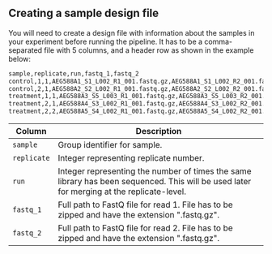 
## Creating a sample design file

You will need to create a design file with information about the samples in your experiment before running the pipeline. It has to be a comma-separated file with 5 columns, and a header row as shown in the example below:

```bash
sample,replicate,run,fastq_1,fastq_2
control,1,1,AEG588A1_S1_L002_R1_001.fastq.gz,AEG588A1_S1_L002_R2_001.fastq.gz
control,2,1,AEG588A2_S2_L002_R1_001.fastq.gz,AEG588A2_S2_L002_R2_001.fastq.gz
treatment,1,1,AEG588A3_S5_L003_R1_001.fastq.gz,AEG588A3_S5_L003_R2_001.fastq.gz
treatment,2,1,AEG588A4_S3_L002_R1_001.fastq.gz,AEG588A4_S3_L002_R2_001.fastq.gz
treatment,2,2,AEG588A5_S4_L002_R1_001.fastq.gz,AEG588A5_S4_L002_R2_001.fastq.gz
```

| Column      | Description                                                                                                                               |
|-------------|-------------------------------------------------------------------------------------------------------------------------------------------|
| `sample`    | Group identifier for sample.                                                                                                              |
| `replicate` | Integer representing replicate number.                                                                                                    |
| `run`       | Integer representing the number of times the same library has been sequenced. This will be used later for merging at the replicate-level. |
| `fastq_1`   | Full path to FastQ file for read 1. File has to be zipped and have the extension ".fastq.gz".                                             |
| `fastq_2`   | Full path to FastQ file for read 2. File has to be zipped and have the extension ".fastq.gz".                                             |
